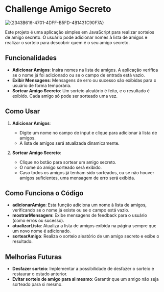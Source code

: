 # Challenge Amigo Secreto
![{2343B616-4701-4DFF-B5FD-4B1431C90F7A}](https://github.com/user-attachments/assets/64086c6d-fc80-4a58-84e1-8f67d39b2c95)


Este projeto é uma aplicação simples em JavaScript para realizar sorteios de amigo secreto. O usuário pode adicionar nomes à lista de amigos e realizar o sorteio para descobrir quem é o seu amigo secreto.

## Funcionalidades

- **Adicionar Amigos**: Insira nomes na lista de amigos. A aplicação verifica se o nome já foi adicionado ou se o campo de entrada está vazio.
- **Exibir Mensagens**: Mensagens de erro ou sucesso são exibidas para o usuário de forma temporária.
- **Sortear Amigo Secreto**: Um sorteio aleatório é feito, e o resultado é exibido. Cada amigo só pode ser sorteado uma vez.
  
## Como Usar

1. **Adicionar Amigos**: 
    - Digite um nome no campo de input e clique para adicionar à lista de amigos.
    - A lista de amigos será atualizada dinamicamente.
  
2. **Sortear Amigo Secreto**:
    - Clique no botão para sortear um amigo secreto.
    - O nome do amigo sorteado será exibido.
    - Caso todos os amigos já tenham sido sorteados, ou se não houver amigos suficientes, uma mensagem de erro será exibida.


## Como Funciona o Código

- **adicionarAmigo**: Esta função adiciona um nome à lista de amigos, verificando se o nome já existe ou se o campo está vazio.
- **mostrarMensagem**: Exibe mensagens de feedback para o usuário (como erros ou sucesso).
- **atualizarLista**: Atualiza a lista de amigos exibida na página sempre que um novo nome é adicionado.
- **sortearAmigo**: Realiza o sorteio aleatório de um amigo secreto e exibe o resultado.

## Melhorias Futuras

- **Desfazer sorteio**: Implementar a possibilidade de desfazer o sorteio e restaurar o estado anterior.
- **Evitar sorteio de amigo para si mesmo**: Garantir que um amigo não seja sorteado para si mesmo.
